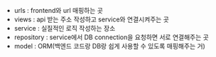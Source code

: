 - urls : frontend와 url 매핑하는 곳
- views : api 받는 주소 작성하고 service와 연결시켜주는 곳
- service : 실질적인 로직 작성하는 장소
- repository : service에서 DB connection을 요청하면 서로 연결해주는 곳 
- model : ORM(백엔드 코드랑 DB랑 쉽게 사용할 수 있도록 매핑해주는 거)
